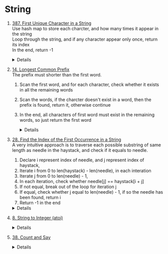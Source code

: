 # String
1. [387. First Unique Character in a String](https://leetcode.com/problems/first-unique-character-in-a-string)    
    Use hash map to store each charcter, and how many times it appear in the string  
    Loop through the string, and if any character appear only once, return its index  
    In the end, return -1  
        <details>
            
            ```python
        def firstUniqChar(self, s: str) -> int:
            counter = Counter(s)
            for i, ch in enumerate(s):
                if counter[ch] == 1:
                    return i
            
            return -1
            ```
        </details>
        
1. [14. Longest Common Prefix](https://leetcode.com/problems/longest-common-prefix)  
    The prefix must shorter than the first word.   
    1. Scan the first word, and for each character, check whether it exists in all the remaining words
    1. Scan the words, if the charcter doesn't exist in a word, then the prefix is found, return it, otherwise continue
    1. In the end, all characters of first word must exist in the remaining words, so just return the first word   
        <details>
            
            ```python
                def longestCommonPrefix(self, strs: List[str]) -> str:
                    if not strs:
                        return ""
                        
                    result = []
                    firstStr = strs[0]
                    for i in range(len(firstStr)):
                        for j in range(1, len(strs)):
                            if i >= len(strs[j]) or strs[j][i] != firstStr[i]:
                                return firstStr[:i]
                        
                    return firstStr
            ```
        </details>

1. [28. Find the Index of the First Occurrence in a String](https://leetcode.com/problems/find-the-index-of-the-first-occurrence-in-a-string)  
    A very intuitive approach is to traverse each possible substring of same length as needle in the haystack, and check if it equals to needle.
    1. Declare i represent index of needle, and j represent index of haystack, 
    1. Iterate i from 0 to len(haystack) - len(needle), in each interation
    1. Iterate j from 0 to len(needle) - 1, 
    1. In each iteration, check whether needle[j] == haystack[i + j] 
    1. If not equal, break out of the loop for iteration j
    1. If equal, check whether j equal to len(needle) - 1, if so the needle has been found, return i
    1. Return -1 in the end
    <details>

      ```python
        def strStr(self, haystack: str, needle: str) -> int:
            for i in range(len(haystack) - len(needle) + 1):
               for j in range(len(needle)):
                    if haystack[i + j] != needle[j]:
                       break
                    
                    if j == len(needle) - 1:
                        return i
            return -1     
      ```
    </details>
1. [8. String to Integer (atoi)](https://leetcode.com/problems/string-to-integer-atoi)  
    <details>

      ```python
          def myAtoi(self, s: str) -> int:
              result = 0
              i = 0
              while i < len(s) and s[i] == " ":
                  i += 1
              
              sign = 1
              if i < len(s):
                  if s[i] == "-":
                      sign = -1
                      i += 1
                  elif s[i] == "+":
                      i += 1
              limit = 2 ** 31
              while i < len(s) and s[i].isnumeric():
                  result = result * 10 + (ord(s[i]) - ord("0"))
                  if result >= limit:
                      return limit - 1 if sign > 0 else -limit
                  i += 1
              
              return result * sign           
      ```
    </details>
1. [38. Count and Say](https://leetcode.com/problems/count-and-say)  
    <details>

      ```python
        def countAndSay(self, n: int) -> str:
            def count(s):
                count = 1
                currChar = s[0]
                result = []
                for i in range(1, len(s)):
                    ch = s[i]
                    if ch == currChar:
                        count += 1
                    else:
                        result.append(str(count) + currChar)
                        currChar = ch
                        count = 1
                result.append(str(count) + currChar)        
                return "".join(result)
                    
            result = "1"
            for i in range(2, n + 1):
                result = count(result)
            
            return result
         
      ```
    </details>
